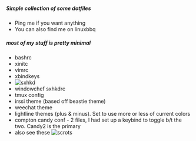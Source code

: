 ##### Simple collection of some dotfiles 
  - Ping me if you want anything
  - You can also find me on linuxbbq

##### most of my stuff is pretty minimal
- bashrc 
- xinitc
- vimrc
- xbindkeys
- ![sxhkd](https://github.com/dkeg/wmtls/blob/master/.sxhkdrc)
- windowchef sxhkdrc 
- tmux config
- irssi theme (based off beastie theme)
- weechat theme
- lightline themes (plus & minus). Set to use more or less of current colors
- compton candy conf - 2 files, I had set up a keybind to toggle b/t the two. Candy2 is the primary
- also see these ![scrots](https://github.com/dkeg/scrots)
